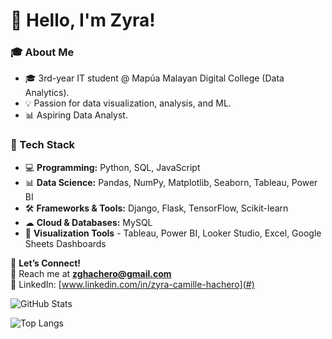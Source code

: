 <!--
**zpsy-hub/zpsy-hub** is a ✨ _special_ ✨ repository because its `README.md` (this file) appears on your GitHub profile.

Here are some ideas to get you started:

- 🔭 I’m currently working on ...
- 🌱 I’m currently learning ...
- 👯 I’m looking to collaborate on ...
- 🤔 I’m looking for help with ...
- 💬 Ask me about ...
- 📫 How to reach me: ...
- 😄 Pronouns: ...
- ⚡ Fun fact: ...
-->

# 👋 Hello, I'm Zyra! 

### 🎓 About Me
- 🎓 3rd-year IT student @ Mapúa Malayan Digital College (Data Analytics).
- 💡 Passion for data visualization, analysis, and ML.
- 📊 Aspiring Data Analyst.


### 🔨 Tech Stack
- 💻 **Programming:** Python, SQL, JavaScript
- 📊 **Data Science:** Pandas, NumPy, Matplotlib, Seaborn, Tableau, Power BI
- 🛠 **Frameworks & Tools:** Django, Flask, TensorFlow, Scikit-learn
- ☁ **Cloud & Databases:** MySQL
- 🎨 **Visualization Tools** - Tableau, Power BI, Looker Studio, Excel, Google Sheets Dashboards

💬 **Let’s Connect!**  
📩 Reach me at **zghachero@gmail.com**  
🔗 LinkedIn: [www.linkedin.com/in/zyra-camille-hachero](#)  


![GitHub Stats](https://github-readme-stats.vercel.app/api?username=zpsy-hub&show_icons=true&theme=aura)

![Top Langs](https://github-readme-stats.vercel.app/api/top-langs/?username=zpsy-hub&layout=compact&theme=aura)

